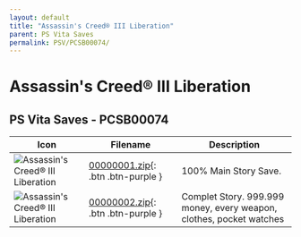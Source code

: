 ```yaml
---
layout: default
title: "Assassin's Creed® III Liberation"
parent: PS Vita Saves
permalink: PSV/PCSB00074/
---
```

# Assassin's Creed® III Liberation

## PS Vita Saves - PCSB00074

| Icon | Filename | Description |
|------|----------|-------------|
| ![Assassin's Creed® III Liberation](https://github.com/bucanero/apollo-vita/raw/main/sce_sys/icon0.png) | [00000001.zip](00000001.zip){: .btn .btn-purple } | 100% Main Story Save.  |
| ![Assassin's Creed® III Liberation](https://github.com/bucanero/apollo-vita/raw/main/sce_sys/icon0.png) | [00000002.zip](00000002.zip){: .btn .btn-purple } | Complet Story. 999.999 money, every weapon, clothes, pocket watches  |
